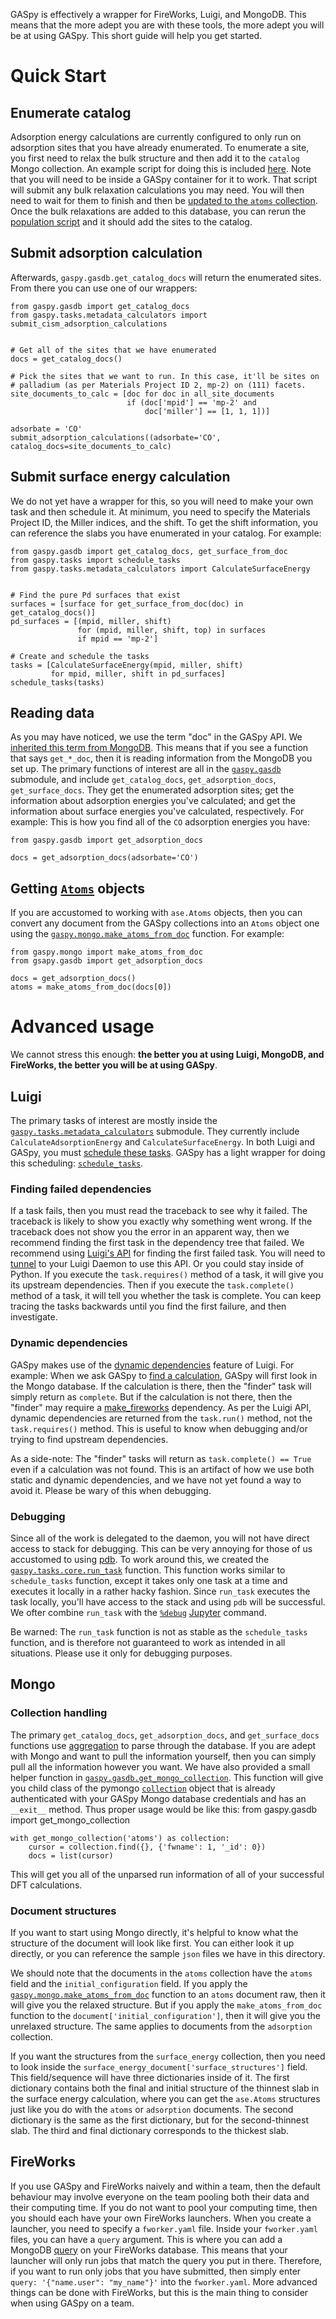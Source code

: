 GASpy is effectively a wrapper for FireWorks, Luigi, and MongoDB.
This means that the more adept you are with these tools, the more adept you will be at using GASpy.
This short guide will help you get started.


# Quick Start

## Enumerate catalog
Adsorption energy calculations are currently configured to only run on adsorption sites that you have already enumerated.
To enumerate a site, you first need to relax the bulk structure and then add it to the `catalog` Mongo collection.
An example script for doing this is included [here](../examples/populate_catalog.py).
Note that you will need to be inside a GASpy container for it to work.
That script will submit any bulk relaxation calculations you may need.
You will then need to wait for them to finish and then be [updated to the `atoms` collection](../examples/update_collections.py).
Once the bulk relaxations are added to this database, you can rerun the [population script](../examples/populate_catalog.py) and it should add the sites to the catalog.

## Submit adsorption calculation
Afterwards, `gaspy.gasdb.get_catalog_docs` will return the enumerated sites.
From there you can use one of our wrappers:

    from gaspy.gasdb import get_catalog_docs
    from gaspy.tasks.metadata_calculators import submit_cism_adsorption_calculations
    
    
    # Get all of the sites that we have enumerated
    docs = get_catalog_docs()
    
    # Pick the sites that we want to run. In this case, it'll be sites on
    # palladium (as per Materials Project ID 2, mp-2) on (111) facets.
    site_documents_to_calc = [doc for doc in all_site_documents
                              if (doc['mpid'] == 'mp-2' and
                                  doc['miller'] == [1, 1, 1])]
    
    adsorbate = 'CO'
    submit_adsorption_calculations((adsorbate='CO', catalog_docs=site_documents_to_calc)

## Submit surface energy calculation
We do not yet have a wrapper for this, so you will need to make your own task and then schedule it.
At minimum, you need to specify the Materials Project ID, the Miller indices, and the shift.
To get the shift information, you can reference the slabs you have enumerated in your catalog.
For example:

    from gaspy.gasdb import get_catalog_docs, get_surface_from_doc
    from gaspy.tasks import schedule_tasks
    from gaspy.tasks.metadata_calculators import CalculateSurfaceEnergy


    # Find the pure Pd surfaces that exist
    surfaces = [surface for get_surface_from_doc(doc) in get_catalog_docs()]
    pd_surfaces = [(mpid, miller, shift)
                   for (mpid, miller, shift, top) in surfaces
                   if mpid == 'mp-2']

    # Create and schedule the tasks
    tasks = [CalculateSurfaceEnergy(mpid, miller, shift)
             for mpid, miller, shift in pd_surfaces]
    schedule_tasks(tasks)

## Reading data
As you may have noticed, we use the term "doc" in the GASpy API.
We [inherited this term from MongoDB](https://docs.mongodb.com/manual/core/document/).
This means that if you see a function that says `get_*_doc`, then it is reading information from the MongoDB you set up.
The primary functions of interest are all in the [`gaspy.gasdb`](../gaspy/gasdb.py) submodule, and include `get_catalog_docs`, `get_adsorption_docs`, `get_surface_docs`.
They get the enumerated adsorption sites; get the information about adsorption energies you've calculated; and get the information about surface energies you've calculated, respectively.
For example:  This is how you find all of the `CO` adsorption energies you have:

    from gaspy.gasdb import get_adsorption_docs

    docs = get_adsorption_docs(adsorbate='CO')

## Getting [`Atoms`](https://wiki.fysik.dtu.dk/ase/ase/atoms.html) objects
If you are accustomed to working with `ase.Atoms` objects, then you can convert any document from the GASpy collections into an `Atoms` object one using the [`gaspy.mongo.make_atoms_from_doc`](../gaspy/mongo.py) function.
For example:

    from gaspy.mongo import make_atoms_from_doc
    from gsapy.gasdb import get_adsorption_docs

    docs = get_adsorption_docs()
    atoms = make_atoms_from_doc(docs[0])


# Advanced usage

We cannot stress this enough:  **the better you at using Luigi, MongoDB, and FireWorks, the better you will be at using GASpy**.

## Luigi

The primary tasks of interest are mostly inside the [`gaspy.tasks.metadata_calculators`](../gaspy/tasks/metadata_calculators.py) submodule.
They currently include `CalculateAdsorptionEnergy` and `CalculateSurfaceEnergy`.
In both Luigi and GASpy, you must [schedule these tasks](https://luigi.readthedocs.io/en/stable/running_luigi.html#running-from-python-code).
GASpy has a light wrapper for doing this scheduling:  [`schedule_tasks`](../gaspy/tasks/core.py).

### Finding failed dependencies
If a task fails, then you must read the traceback to see why it failed.
The traceback is likely to show you exactly why something went wrong.
If the traceback does not show you the error in an apparent way, then we recommend finding the first task in the dependency tree that failed.
We recommend using [Luigi's API](https://luigi.readthedocs.io/en/stable/central_scheduler.html) for finding the first failed task.
You will need to [tunnel](https://www.ssh.com/ssh/tunneling/) to your Luigi Daemon to use this API.
Or you could stay inside of Python.
If you execute the `task.requires()` method of a task, it will give you its upstream dependencies.
Then if you execute the `task.complete()` method of a task, it will tell you whether the task is complete.
You can keep tracing the tasks backwards until you find the first failure, and then investigate.

### Dynamic dependencies
GASpy makes use of the [dynamic dependencies](https://luigi.readthedocs.io/en/stable/tasks.html#dynamic-dependencies) feature of Luigi.
For example:  When we ask GASpy to [find a calculation](../gaspy/tasks/calculation_finders.py), GASpy will first look in the Mongo database.
If the calculation is there, then the "finder" task will simply return as `complete`.
But if the calculation is not there, then the "finder" may require a [make_fireworks](../gaspy/tasks/make_fireworks.py) dependency.
As per the Luigi API, dynamic dependencies are returned from the `task.run()` method, not the `task.requires()` method. This is useful to know when debugging and/or trying to find upstream dependencies.

As a side-note:  The "finder" tasks will return as `task.complete() == True` even if a calculation was not found.
This is an artifact of how we use both static and dynamic dependencies, and we have not yet found a way to avoid it.
Please be wary of this when debugging.

### Debugging
Since all of the work is delegated to the daemon, you will not have direct access to stack for debugging.
This can be very annoying for those of us accustomed to using [pdb](https://docs.python.org/3/library/pdb.html).
To work around this, we created the [`gaspy.tasks.core.run_task`](../gaspy/tasks/core.py) function.
This function works similar to `schedule_tasks` function, except it takes only one task at a time and executes it locally in a rather hacky fashion.
Since `run_task` executes the task locally, you'll have access to the stack and using `pdb` will be successful.
We ofter combine `run_task` with the [`%debug`](https://ipython.readthedocs.io/en/stable/interactive/magics.html#magic-debug) [Jupyter](https://jupyter.org/) command.

Be warned:  The `run_task` function is not as stable as the `schedule_tasks` function, and is therefore not guaranteed to work as intended in all situations.
Please use it only for debugging purposes.


## Mongo

### Collection handling
The primary `get_catalog_docs`, `get_adsorption_docs`, and `get_surface_docs` functions use [aggregation](https://docs.mongodb.com/manual/aggregation/) to parse through the database.
If you are adept with Mongo and want to pull the information yourself, then you can simply pull all the information however you want.
We have also provided a small helper function in [`gaspy.gasdb.get_mongo_collection`](../gaspy/gasdb.py).
This function will give you child class of the pymongo [`collection`](https://api.mongodb.com/python/current/api/pymongo/collection.html) object that is already authenticated with your GASpy Mongo database credentials and has an `__exit__` method.
Thus proper usage would be like this:
    from gaspy.gasdb import get_mongo_collection

    with get_mongo_collection('atoms') as collection:
        cursor = collection.find({}, {'fwname': 1, '_id': 0})
        docs = list(cursor)
This will get you all of the unparsed run information of all of your successful DFT calculations.

### Document structures
If you want to start using Mongo directly, it's helpful to know what the structure of the document will look like first.
You can either look it up directly, or you can reference the sample `json` files we have in this directory.

We should note that the documents in the `atoms` collection have the `atoms` field and the `initial_configuration` field.
If you apply the [`gaspy.mongo.make_atoms_from_doc`](../gaspy/mongo.py) function to an `atoms` document raw, then it will give you the relaxed structure.
But if you apply the `make_atoms_from_doc` function to the `document['initial_configuration']`, then it will give you the unrelaxed structure.
The same applies to documents from the `adsorption` collection.

If you want the structures from the `surface_energy` collection, then you need to look inside the `surface_energy_document['surface_structures']` field.
This field/sequence will have three dictionaries inside of it.
The first dictionary contains both the final and initial structure of the thinnest slab in the surface energy calculation, where you can get the `ase.Atoms` structures just like you do with the `atoms` or `adsorption` documents.
The second dictionary is the same as the first dictionary, but for the second-thinnest slab.
The third and final dictionary corresponds to the thickest slab.


## FireWorks

If you use GASpy and FireWorks naively and within a team, then the default behaviour may involve everyone on the team pooling both their data and their computing time.
If you do not want to pool your computing time, then you should each have your own FireWorks launchers.
When you create a launcher, you need to specify a `fworker.yaml` file.
Inside your `fworker.yaml` files, you can have a `query` argument.
This is where you can add a MongoDB [query](https://docs.mongodb.com/manual/tutorial/query-documents/) on your FireWorks database.
This means that your launcher will only run jobs that match the query you put in there.
Therefore, if you want to run only jobs that you have submitted, then simply enter `query: '{"name.user": "my_name"}'` into the `fworker.yaml`.
More advanced things can be done with FireWorks, but this is the main thing to consider when using GASpy on a team.
